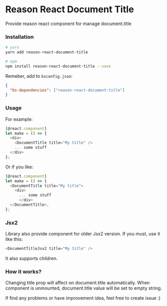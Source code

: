 # Reason React Document Title
Provide reason react component for manage document.title

### Installation
```sh
# yarn
yarn add reason-react-document-title

# npm
npm install reason-react-document-title --save
```
Remeber, add to `bsconfig.json`:
```json
{
  "bs-dependencies": ["reason-react-document-title"]
}
```

### Usage
For example:
```javascript
[@react.component]
let make = () => {
  <div>
    <DocumentTitle title="My title" />
    ... some stuff
  </div>
};
```

Or if you like:
```javascript
[@react.component]
let make = () => {
  <DocumentTitle title="My title">
    <div>
      ... some stuff
      </div>
  </DocumentTitle>,
};
```

### Jsx2
Library also provide component for older Jsx2 version. If you must, use it like this:
```javascript
<DocumentTitleJsx2 title="My title" />
```
It also supports children.

### How it works?
Changing title prop will affect on document.title automatically.
When component is unmounted, document.title value will be set to empty string.

If find any problems or have improvement idea, feel free to create issue :)
